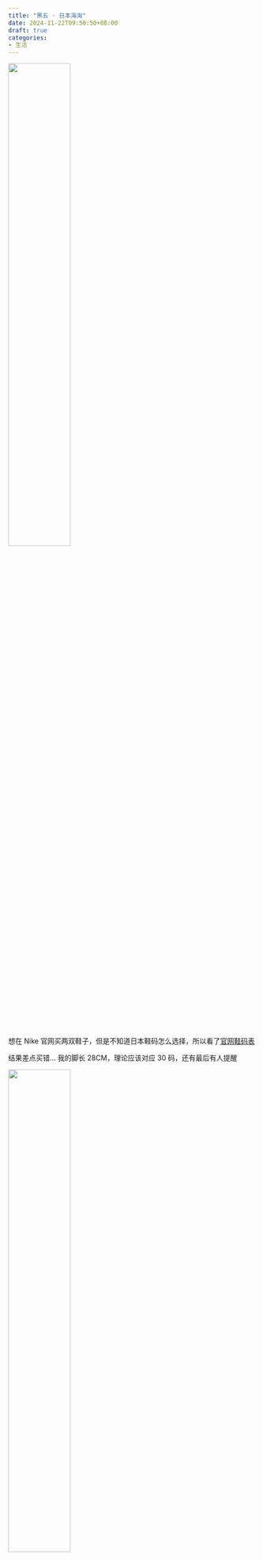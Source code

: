 ```yaml
---
title: "黑五 · 日本海淘"
date: 2024-11-22T09:50:50+08:00
draft: true
categories: 
- 生活
---
```


<img src="images/AIR+JORDAN+1+MID+SE.jpeg" width="50%">

想在 Nike 官网买两双鞋子，但是不知道日本鞋码怎么选择，所以看了[官网鞋码表](https://www.nike.com/jp/en/size-fit/mens-footwear)

结果差点买错... 我的脚长 28CM，理论应该对应 30 码，还有最后有人提醒

<img src="images/NikeJP-官网鞋码表.png" width="50%">

最后还是看了小红书总结，买了 JP27.5